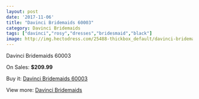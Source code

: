 ```yaml
---
layout: post
date: '2017-11-06'
title: "Davinci Bridemaids 60003"
category: Davinci Bridemaids
tags: ["davinci","rosy","dresses","bridesmaid","black"]
image: http://img.hectodress.com/25488-thickbox_default/davinci-bridemaids-60003.jpg
---
```

Davinci Bridemaids 60003

On Sales: **$209.99**
<a href="https://www.hectodress.com/davinci-bridemaids/11806-davinci-bridemaids-60003.html"><amp-img layout="responsive" width="600" height="600" src="//img.hectodress.com/25488-thickbox_default/davinci-bridemaids-60003.jpg" alt="Davinci Bridemaids 60003 0" /></a>

Buy it: [Davinci Bridemaids 60003](https://www.hectodress.com/davinci-bridemaids/11806-davinci-bridemaids-60003.html "Davinci Bridemaids 60003")

View more: [Davinci Bridemaids](https://www.hectodress.com/185-davinci-bridemaids "Davinci Bridemaids")